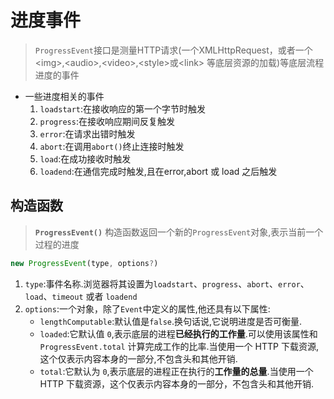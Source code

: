 # 进度事件

>`ProgressEvent`接口是测量HTTP请求(一个XMLHttpRequest，或者一个 \<img>,\<audio>,\<video>,\<style>或\<link> 等底层资源的加载)等底层流程进度的事件

* 一些进度相关的事件
   1. `loadstart`:在接收响应的第一个字节时触发
   2. `progress`:在接收响应期间反复触发
   3. `error`:在请求出错时触发
   4. `abort`:在调用`abort()`终止连接时触发
   5. `load`:在成功接收时触发
   6. `loadend`:在通信完成时触发,且在error,abort 或 load 之后触发

## 构造函数

>**`ProgressEvent()`** 构造函数返回一个新的`ProgressEvent`对象,表示当前一个过程的进度

```js
new ProgressEvent(type, options?)
```

1. `type`:事件名称.浏览器将其设置为`loadstart`、`progress`、`abort`、`error`、`load`、`timeout` 或者 `loadend`
2. `options`:一个对象，除了`Event`中定义的属性,他还具有以下属性:
   * `lengthComputable`:默认值是`false`.换句话说,它说明进度是否可衡量.
   * `loaded`:它默认值 `0`,表示底层的进程**已经执行的工作量**.可以使用该属性和 `ProgressEvent.total` 计算完成工作的比率.当使用一个 HTTP 下载资源,这个仅表示内容本身的一部分,不包含头和其他开销.
   * `total`:它默认为 `0`,表示底层的进程正在执行的**工作量的总量**.当使用一个 HTTP 下载资源，这个仅表示内容本身的一部分，不包含头和其他开销.
